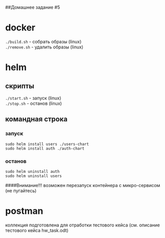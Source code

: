 ##Домашнее задание #5

# docker
`./build.sh` - собрать образы (linux)
\
`./remove.sh` - удалить образы (linux)

# helm
## скрипты
`./start.sh` - запуск (linux)
\
`./stop.sh` - останов (linux)
## командная строка
### запуск
`sudo helm install users ./users-chart`
\
`sudo helm install auth ./auth-chart`
### останов
`sudo helm uninstall auth`
\
`sudo helm uninstall users`

####Внимание!!! возможен перезапуск контейнера с микро-сервисом (не пугайтесь)

# postman
коллекция подготовлена для отработки тестового кейса (см. описание тестового кейса hw_task.odt)
